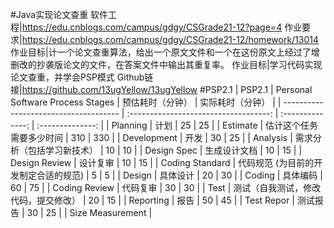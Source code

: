 #Java实现论文查重
软件工程|https://edu.cnblogs.com/campus/gdgy/CSGrade21-12?page=4
作业要求|https://edu.cnblogs.com/campus/gdgy/CSGrade21-12/homework/13014
作业目标|计一个论文查重算法，给出一个原文文件和一个在这份原文上经过了增删改的抄袭版论文的文件，在答案文件中输出其重复率。
作业目标|学习代码实现论文查重，并学会PSP模式
Github链接|https://github.com/13ugYellow/13ugYellow
#PSP2.1
| PSP2.1                                |   Personal Software Process Stages    | 预估耗时（分钟） | 实际耗时（分钟） |
| ------------------------------------- | :-----------------------------------: | :--------------: | :--------------: |
| Planning                              |                 计划                  |        25        |        25        |
| Estimate                              |       估计这个任务需要多少时间        |        310        |        330       |
| Development                           |                 开发                  |        30        |        25        |
| Analysis                              |      需求分析（包括学习新技术）       |        10        |        10        |
| Design Spec                           |             生成设计文档              |        10         |        15        |
| Design Review                         |               设计复审                |        10        |        15        |
| Coding Standard                       | 代码规范 (为目前的开发制定合适的规范) |        5        |        5        |
| Design                                |               具体设计                |        20        |        30        |
| Coding                                |               具体编码                |        60        |        75        |
| Coding Review                         |               代码复审                |        30        |        30        |
| Test                                  | 测试（自我测试，修改代码，提交修改）  |        20        |        15        |
| Reporting                             |                 报告                  |        50        |        45       |
| Test Repor                            |               测试报告                |        30        |        25        |
| Size Measurement                      |       
